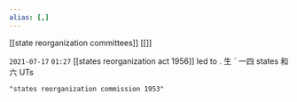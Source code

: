 ```yaml
---
alias: [,]
---
```

[[state reorganization committees]] [[]]

`2021-07-17`  `01:27`
[[states reorganization act 1956]]
led to  . 生 ˋ 一四 states 和 六 UTs
```query 2022-02-24 14:53
"states reorganization commission 1953"
```